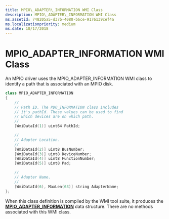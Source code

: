 ```yaml
---
title: MPIO\_ADAPTER\_INFORMATION WMI Class
description: MPIO\_ADAPTER\_INFORMATION WMI Class
ms.assetid: 748205a5-d37b-4080-b6ce-9176139cef4a
ms.localizationpriority: medium
ms.date: 10/17/2018
---
```


# MPIO\_ADAPTER\_INFORMATION WMI Class


An MPIO driver uses the MPIO\_ADAPTER\_INFORMATION WMI class to identify a path that is associated with an MPIO disk.

```cpp
class MPIO_ADAPTER_INFORMATION
{
    //
    // Path ID. The PDO_INFORMATION class includes
    // it's pathId. These values can be used to find
    // which devices are on which path.
    //
    [WmiDataId(1)] uint64 PathId;

    //
    // Adapter Location.
    //
    [WmiDataId(2)] uint8 BusNumber;
    [WmiDataId(3)] uint8 DeviceNumber;
    [WmiDataId(4)] uint8 FunctionNumber;
    [WmiDataId(5)] uint8 Pad;

    //
    // Adapter Name.
    //
    [WmiDataId(6), MaxLen(63)] string AdapterName;
};
```

When this class definition is compiled by the WMI tool suite, it produces the [**MPIO\_ADAPTER\_INFORMATION**](https://docs.microsoft.com/windows-hardware/drivers/ddi/mpiowmi/ns-mpiowmi-_mpio_adapter_information) data structure. There are no methods associated with this WMI class.

 

 





